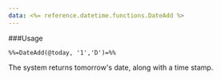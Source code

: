 ```yaml
---
data: <%= reference.datetime.functions.DateAdd %>
---
```

###Usage
```
%%=DateAdd(@today, '1','D')=%%
```
The system returns tomorrow's date, along with a time stamp.